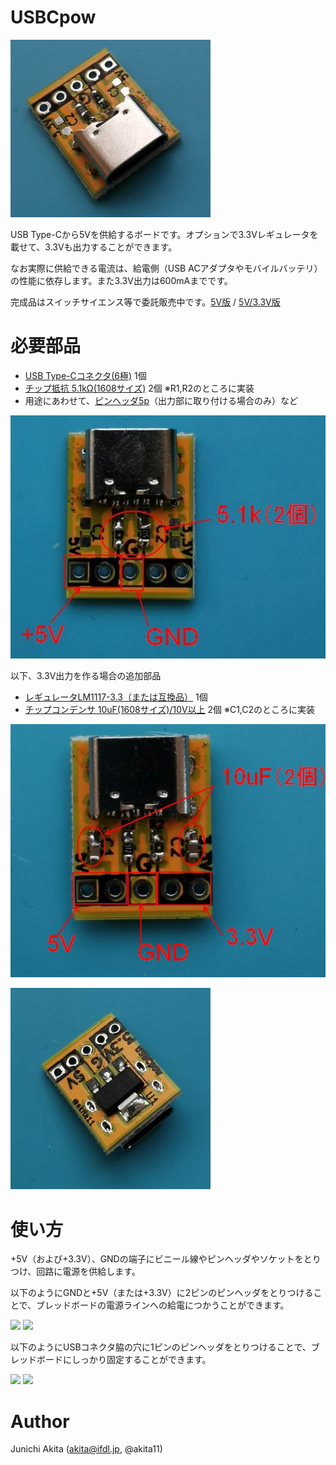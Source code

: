 # USBCpow

![5V](USBCpow1.jpg)

USB Type-Cから5Vを供給するボードです。オプションで3.3Vレギュレータを載せて、3.3Vも出力することができます。

なお実際に供給できる電流は、給電側（USB ACアダプタやモバイルバッテリ）の性能に依存します。また3.3V出力は600mAまでです。

完成品はスイッチサイエンス等で委託販売中です。[5V版](https://www.switch-science.com/products/6434) / [5V/3.3V版](https://www.switch-science.com/products/6435)


# 必要部品
- [USB Type-Cコネクタ(6極)](https://www.aitendo.com/product/17279) 1個
- [チップ抵抗 5.1kΩ(1608サイズ)](https://www.aitendo.com/product/9962) 2個 ※R1,R2のところに実装
- 用途にあわせて、[ピンヘッダ5p](https://www.aitendo.com/product/1798)（出力部に取り付ける場合のみ）など

![5Vfunc](USBCpow1f.jpg)

以下、3.3V出力を作る場合の追加部品
- [レギュレータLM1117-3.3（または互換品）](https://www.aitendo.com/product/13388) 1個
- [チップコンデンサ 10uF(1608サイズ)/10V以上](https://www.aitendo.com/product/6985) 2個 ※C1,C2のところに実装

![3.3V](USBCpow2.jpg)

![3.3Vback](USBCpow2b.jpg)

# 使い方

+5V（および+3.3V）、GNDの端子にビニール線やピンヘッダやソケットをとりつけ、回路に電源を供給します。

以下のようにGNDと+5V（または+3.3V）に2ピンのピンヘッダをとりつけることで、ブレッドボードの電源ラインへの給電につかうことができます。

<img src="https://github.com/akita11/USB-ABC/blob/main/USBCpow_usage1.jpg" width="240px">

<img src="https://github.com/akita11/USB-ABC/blob/main/USBCpow_usage2.jpg" width="240px">

以下のようにUSBコネクタ脇の穴に1ピンのピンヘッダをとりつけることで、ブレッドボードにしっかり固定することができます。

<img src="https://github.com/akita11/USB-ABC/blob/main/USBCpow_usage3.jpg" width="240px">

<img src="https://github.com/akita11/USB-ABC/blob/main/USBCpow_usage4.jpg" width="240px">


# Author

Junichi Akita (akita@ifdl.jp, @akita11)

